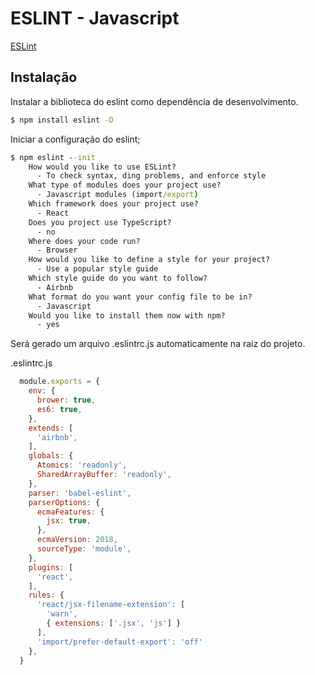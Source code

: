 # ESLINT - Javascript

[ESLint](https://eslint.org/)

## Instalação

Instalar a biblioteca do eslint como dependência de desenvolvimento.

```cmd
$ npm install eslint -D
```


Iniciar a configuração do eslint;
```cmd
$ npm eslint --init
    How would you like to use ESLint?
      - To check syntax, ding problems, and enforce style
    What type of modules does your project use?
      - Javascript modules (import/export)
    Which framework does your project use?
      - React
    Does you project use TypeScript?
      - no
    Where does your code run?
      - Browser
    How would you like to define a style for your project?
      - Use a popular style guide
    Which style guide do you want to follow?
      - Airbnb
    What format do you want your config file to be in?
      - Javascript
    Would you like to install them now with npm?
      - yes
```

Será gerado um arquivo .eslintrc.js automaticamente na raiz do projeto.

.eslintrc.js
```js
  module.exports = {
    env: {
      brower: true,
      es6: true,
    },
    extends: [
      'airbnb',
    ],
    globals: {
      Atomics: 'readonly',
      SharedArrayBuffer: 'readonly',
    },
    parser: 'babel-eslint',
    parserOptions: {
      ecmaFeatures: {
        jsx: true,
      },
      ecmaVersion: 2018,
      sourceType: 'module',
    },
    plugins: [
      'react',
    ],
    rules: {
      'react/jsx-filename-extension': [
        'warn',
        { extensions: ['.jsx', 'js'] }
      ],
      'import/prefer-default-export': 'off'
    },
  }
```
